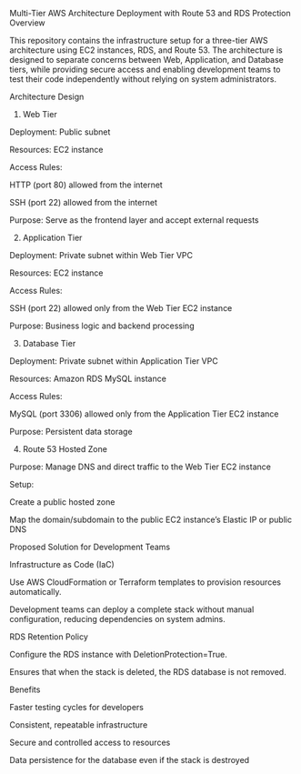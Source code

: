 Multi-Tier AWS Architecture Deployment with Route 53 and RDS Protection
Overview

This repository contains the infrastructure setup for a three-tier AWS architecture using EC2 instances, RDS, and Route 53. The architecture is designed to separate concerns between Web, Application, and Database tiers, while providing secure access and enabling development teams to test their code independently without relying on system administrators.

Architecture Design
1. Web Tier

Deployment: Public subnet

Resources: EC2 instance

Access Rules:

HTTP (port 80) allowed from the internet

SSH (port 22) allowed from the internet

Purpose: Serve as the frontend layer and accept external requests

2. Application Tier

Deployment: Private subnet within Web Tier VPC

Resources: EC2 instance

Access Rules:

SSH (port 22) allowed only from the Web Tier EC2 instance

Purpose: Business logic and backend processing

3. Database Tier

Deployment: Private subnet within Application Tier VPC

Resources: Amazon RDS MySQL instance

Access Rules:

MySQL (port 3306) allowed only from the Application Tier EC2 instance

Purpose: Persistent data storage

4. Route 53 Hosted Zone

Purpose: Manage DNS and direct traffic to the Web Tier EC2 instance

Setup:

Create a public hosted zone

Map the domain/subdomain to the public EC2 instance’s Elastic IP or public DNS

Proposed Solution for Development Teams

Infrastructure as Code (IaC)

Use AWS CloudFormation or Terraform templates to provision resources automatically.

Development teams can deploy a complete stack without manual configuration, reducing dependencies on system admins.

RDS Retention Policy

Configure the RDS instance with DeletionProtection=True.

Ensures that when the stack is deleted, the RDS database is not removed.

Benefits

Faster testing cycles for developers

Consistent, repeatable infrastructure

Secure and controlled access to resources

Data persistence for the database even if the stack is destroyed
